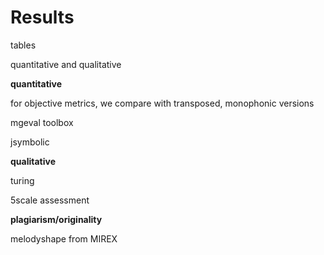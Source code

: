 # Results

tables

quantitative and qualitative

**quantitative**

for objective metrics, we compare with transposed, monophonic versions

mgeval toolbox

jsymbolic

**qualitative**

turing

5scale assessment

**plagiarism/originality**

melodyshape from MIREX

